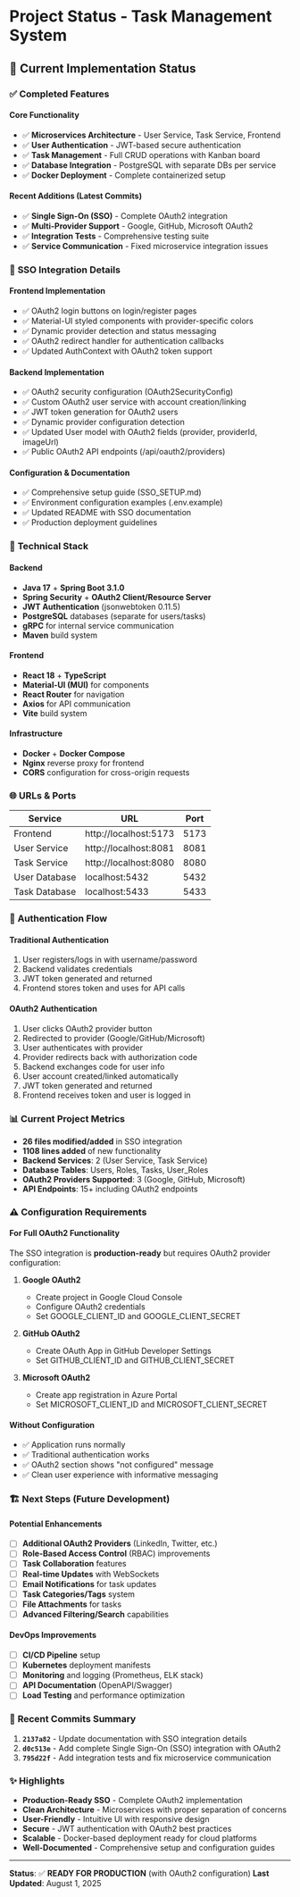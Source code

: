 # Project Status - Task Management System

## 🚀 **Current Implementation Status**

### ✅ **Completed Features**

#### Core Functionality
- ✅ **Microservices Architecture** - User Service, Task Service, Frontend
- ✅ **User Authentication** - JWT-based secure authentication
- ✅ **Task Management** - Full CRUD operations with Kanban board
- ✅ **Database Integration** - PostgreSQL with separate DBs per service
- ✅ **Docker Deployment** - Complete containerized setup

#### Recent Additions (Latest Commits)
- ✅ **Single Sign-On (SSO)** - Complete OAuth2 integration
- ✅ **Multi-Provider Support** - Google, GitHub, Microsoft OAuth2
- ✅ **Integration Tests** - Comprehensive testing suite
- ✅ **Service Communication** - Fixed microservice integration issues

### 🎯 **SSO Integration Details**

#### Frontend Implementation
- ✅ OAuth2 login buttons on login/register pages
- ✅ Material-UI styled components with provider-specific colors
- ✅ Dynamic provider detection and status messaging
- ✅ OAuth2 redirect handler for authentication callbacks
- ✅ Updated AuthContext with OAuth2 token support

#### Backend Implementation
- ✅ OAuth2 security configuration (OAuth2SecurityConfig)
- ✅ Custom OAuth2 user service with account creation/linking
- ✅ JWT token generation for OAuth2 users
- ✅ Dynamic provider configuration detection
- ✅ Updated User model with OAuth2 fields (provider, providerId, imageUrl)
- ✅ Public OAuth2 API endpoints (/api/oauth2/providers)

#### Configuration & Documentation
- ✅ Comprehensive setup guide (SSO_SETUP.md)
- ✅ Environment configuration examples (.env.example)
- ✅ Updated README with SSO documentation
- ✅ Production deployment guidelines

### 🔧 **Technical Stack**

#### Backend
- **Java 17** + **Spring Boot 3.1.0**
- **Spring Security** + **OAuth2 Client/Resource Server**
- **JWT Authentication** (jsonwebtoken 0.11.5)
- **PostgreSQL** databases (separate for users/tasks)
- **gRPC** for internal service communication
- **Maven** build system

#### Frontend
- **React 18** + **TypeScript**
- **Material-UI (MUI)** for components
- **React Router** for navigation
- **Axios** for API communication
- **Vite** build system

#### Infrastructure
- **Docker** + **Docker Compose**
- **Nginx** reverse proxy for frontend
- **CORS** configuration for cross-origin requests

### 🌐 **URLs & Ports**

| Service | URL | Port |
|---------|-----|------|
| Frontend | http://localhost:5173 | 5173 |
| User Service | http://localhost:8081 | 8081 |
| Task Service | http://localhost:8080 | 8080 |
| User Database | localhost:5432 | 5432 |
| Task Database | localhost:5433 | 5433 |

### 🔐 **Authentication Flow**

#### Traditional Authentication
1. User registers/logs in with username/password
2. Backend validates credentials
3. JWT token generated and returned
4. Frontend stores token and uses for API calls

#### OAuth2 Authentication
1. User clicks OAuth2 provider button
2. Redirected to provider (Google/GitHub/Microsoft)
3. User authenticates with provider
4. Provider redirects back with authorization code
5. Backend exchanges code for user info
6. User account created/linked automatically
7. JWT token generated and returned
8. Frontend receives token and user is logged in

### 📊 **Current Project Metrics**

- **26 files modified/added** in SSO integration
- **1108 lines added** of new functionality
- **Backend Services**: 2 (User Service, Task Service)
- **Database Tables**: Users, Roles, Tasks, User_Roles
- **OAuth2 Providers Supported**: 3 (Google, GitHub, Microsoft)
- **API Endpoints**: 15+ including OAuth2 endpoints

### ⚠️ **Configuration Requirements**

#### For Full OAuth2 Functionality
The SSO integration is **production-ready** but requires OAuth2 provider configuration:

1. **Google OAuth2**
   - Create project in Google Cloud Console
   - Configure OAuth2 credentials
   - Set GOOGLE_CLIENT_ID and GOOGLE_CLIENT_SECRET

2. **GitHub OAuth2**
   - Create OAuth App in GitHub Developer Settings
   - Set GITHUB_CLIENT_ID and GITHUB_CLIENT_SECRET

3. **Microsoft OAuth2**
   - Create app registration in Azure Portal
   - Set MICROSOFT_CLIENT_ID and MICROSOFT_CLIENT_SECRET

#### Without Configuration
- ✅ Application runs normally
- ✅ Traditional authentication works
- ✅ OAuth2 section shows "not configured" message
- ✅ Clean user experience with informative messaging

### 🏗️ **Next Steps (Future Development)**

#### Potential Enhancements
- [ ] **Additional OAuth2 Providers** (LinkedIn, Twitter, etc.)
- [ ] **Role-Based Access Control** (RBAC) improvements
- [ ] **Task Collaboration** features
- [ ] **Real-time Updates** with WebSockets
- [ ] **Email Notifications** for task updates
- [ ] **Task Categories/Tags** system
- [ ] **File Attachments** for tasks
- [ ] **Advanced Filtering/Search** capabilities

#### DevOps Improvements
- [ ] **CI/CD Pipeline** setup
- [ ] **Kubernetes** deployment manifests
- [ ] **Monitoring** and logging (Prometheus, ELK stack)
- [ ] **API Documentation** (OpenAPI/Swagger)
- [ ] **Load Testing** and performance optimization

### 📝 **Recent Commits Summary**

1. **`2137a82`** - Update documentation with SSO integration details
2. **`d0c513e`** - Add complete Single Sign-On (SSO) integration with OAuth2
3. **`795d22f`** - Add integration tests and fix microservice communication

### ✨ **Highlights**

- **Production-Ready SSO** - Complete OAuth2 implementation
- **Clean Architecture** - Microservices with proper separation of concerns
- **User-Friendly** - Intuitive UI with responsive design
- **Secure** - JWT authentication with OAuth2 best practices
- **Scalable** - Docker-based deployment ready for cloud platforms
- **Well-Documented** - Comprehensive setup and configuration guides

---

**Status**: ✅ **READY FOR PRODUCTION** (with OAuth2 configuration)
**Last Updated**: August 1, 2025